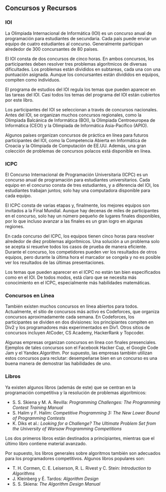 ## Concursos y Recursos

### IOI

La Olimpiada Internacional de Informática (IOI) es un concurso anual de programación para estudiantes de secundaria. Cada país puede enviar un equipo de cuatro estudiantes al concurso. Generalmente participan alrededor de 300 concursantes de 80 países.

El IOI consta de dos concursos de cinco horas. En ambos concursos, los participantes deben resolver tres problemas algorítmicos de diversas dificultades. Los problemas están divididos en subtareas, cada una con una puntuación asignada. Aunque los concursantes están divididos en equipos, compiten como individuos.

El programa de estudios del IOI regula los temas que pueden aparecer en las tareas del IOI. Casi todos los temas del programa del IOI están cubiertos por este libro.

Los participantes del IOI se seleccionan a través de concursos nacionales. Antes del IOI, se organizan muchos concursos regionales, como la Olimpiada Balcánica de Informática (BOI), la Olimpiada Centroeuropea de Informática (CEOI) y la Olimpiada de Informática Asia-Pacífico (APIO).

Algunos países organizan concursos de práctica en línea para futuros participantes del IOI, como la Competencia Abierta en Informática de Croacia y la Olimpiada de Computación de EE.UU. Además, una gran colección de problemas de concursos polacos está disponible en línea.

### ICPC

El Concurso Internacional de Programación Universitaria (ICPC) es un concurso anual de programación para estudiantes universitarios. Cada equipo en el concurso consta de tres estudiantes, y a diferencia del IOI, los estudiantes trabajan juntos; solo hay una computadora disponible para cada equipo.

El ICPC consta de varias etapas y, finalmente, los mejores equipos son invitados a la Final Mundial. Aunque hay decenas de miles de participantes en el concurso, solo hay un número pequeño de lugares finales disponibles, por lo que incluso avanzar a las finales es un gran logro en algunas regiones.

En cada concurso del ICPC, los equipos tienen cinco horas para resolver alrededor de diez problemas algorítmicos. Una solución a un problema solo se acepta si resuelve todos los casos de prueba de manera eficiente. Durante el concurso, los competidores pueden ver los resultados de otros equipos, pero durante la última hora el marcador se congela y no es posible ver los resultados de las últimas presentaciones.

Los temas que pueden aparecer en el ICPC no están tan bien especificados como en el IOI. De todos modos, está claro que se necesita más conocimiento en el ICPC, especialmente más habilidades matemáticas.

### Concursos en Línea

También existen muchos concursos en línea abiertos para todos. Actualmente, el sitio de concursos más activo es Codeforces, que organiza concursos aproximadamente cada semana. En Codeforces, los participantes se dividen en dos divisiones: los principiantes compiten en Div2 y los programadores más experimentados en Div1. Otros sitios de concursos incluyen AtCoder, CS Academy, HackerRank y Topcoder.

Algunas empresas organizan concursos en línea con finales presenciales. Ejemplos de tales concursos son el Facebook Hacker Cup, el Google Code Jam y el Yandex.Algorithm. Por supuesto, las empresas también utilizan estos concursos para reclutar: desempeñarse bien en un concurso es una buena manera de demostrar las habilidades de uno.

### Libros

Ya existen algunos libros (además de este) que se centran en la programación competitiva y la resolución de problemas algorítmicos:

- S. S. Skiena y M. A. Revilla: *Programming Challenges: The Programming Contest Training Manual*
- S. Halim y F. Halim: *Competitive Programming 3: The New Lower Bound of Programming Contests*
- K. Diks et al.: *Looking for a Challenge? The Ultimate Problem Set from the University of Warsaw Programming Competitions*

Los dos primeros libros están destinados a principiantes, mientras que el último libro contiene material avanzado.

Por supuesto, los libros generales sobre algoritmos también son adecuados para los programadores competitivos. Algunos libros populares son:

- T. H. Cormen, C. E. Leiserson, R. L. Rivest y C. Stein: *Introduction to Algorithms*
- J. Kleinberg y É. Tardos: *Algorithm Design*
- S. S. Skiena: *The Algorithm Design Manual*
